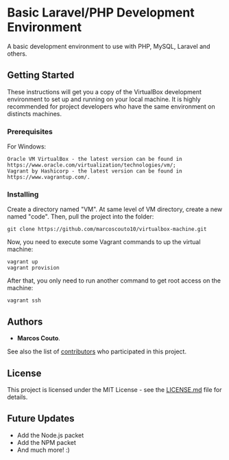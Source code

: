 # Basic Laravel/PHP Development Environment

A basic development environment to use with PHP, MySQL, Laravel and others.

## Getting Started

These instructions will get you a copy of the VirtualBox development environment to set up and running on your local machine.
It is highly recommended for project developers who have the same environment on distincts machines.

### Prerequisites

For Windows:

```
Oracle VM VirtualBox - the latest version can be found in https://www.oracle.com/virtualization/technologies/vm/;
Vagrant by Hashicorp - the latest version can be found in https://www.vagrantup.com/.
```

### Installing

Create a directory named "VM". At same level of VM directory, create a new named "code". Then, pull the project into the folder:

```
git clone https://github.com/marcoscouto10/virtualbox-machine.git
```

Now, you need to execute some Vagrant commands to up the virtual machine:

```
vagrant up
vagrant provision
```

After that, you only need to run another command to get root access on the machine:

```
vagrant ssh
```

## Authors

* **Marcos Couto**.

See also the list of [contributors](https://github.com/marcoscouto10/basic-laravel-php-dev-environment) who participated in this project.

## License

This project is licensed under the MIT License - see the [LICENSE.md](LICENSE.md) file for details.

## Future Updates

* Add the Node.js packet
* Add the NPM packet
* And much more! :)
